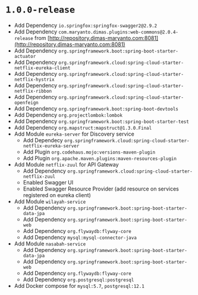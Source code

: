 # `1.0.0-release`

- Add Dependency `io.springfox:springfox-swagger2@2.9.2`
- Add Dependency `com.maryanto.dimas.plugins:web-commons@2.0.4-release` from [http://repository.dimas-maryanto.com:8081](http://repository.dimas-maryanto.com:8081)
- Add Dependency `org.springframework.boot:spring-boot-starter-actuator`
- Add Dependency `org.springframework.cloud:spring-cloud-starter-netflix-eureka-client`
- Add Dependency `org.springframework.cloud:spring-cloud-starter-netflix-hystrix`
- Add Dependency `org.springframework.cloud:spring-cloud-starter-netflix-ribbon`
- Add Dependency `org.springframework.cloud:spring-cloud-starter-openfeign`
- Add Dependency `org.springframework.boot:spring-boot-devtools`
- Add Dependency `org.projectlombok:lombok`
- Add Dependency `org.springframework.boot:spring-boot-starter-test`
- Add Dependency `org.mapstruct:mapstruct@1.3.0.Final`
- Add Module `eureka-server` for Discovery service
    - Add Dependecy `org.springframework.cloud:spring-cloud-starter-netflix-eureka-server`
    - Add Plugin `org.codehaus.mojo:versions-maven-plugin`
    - Add Plugin `org.apache.maven.plugins:maven-resources-plugin`
- Add Module `netflix-zuul` for API Gateway
    - Add Dependency `org.springframework.cloud:spring-cloud-starter-netflix-zuul`
    - Enabled Swagger UI
    - Enabled Swagger Resource Provider (add resource on services registered on eureka client)
- Add Module `wilayah-service`
    - Add Dependency `org.springframework.boot:spring-boot-starter-data-jpa`
    - Add Dependency `org.springframework.boot:spring-boot-starter-web`
    - Add Dependency `org.flywaydb:flyway-core`
    - Add Dependency `mysql:mysql-connector-java`
- Add Module `nasabah-service`
    - Add Dependency `org.springframework.boot:spring-boot-starter-data-jpa`
    - Add Dependency `org.springframework.boot:spring-boot-starter-web`
    - Add Dependency `org.flywaydb:flyway-core`
    - Add Dependency `org.postgresql:postgresql`
- Add Docker compose for `mysql:5.7`, `postgresql:12.1`
